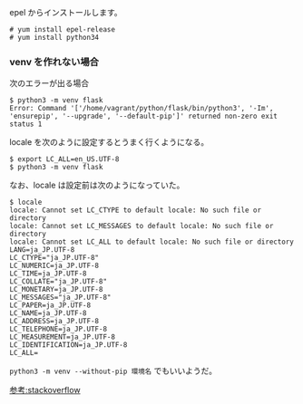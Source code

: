 epel からインストールします。

```
# yum install epel-release
# yum install python34
```

### venv を作れない場合

次のエラーが出る場合

```
$ python3 -m venv flask
Error: Command '['/home/vagrant/python/flask/bin/python3', '-Im', 'ensurepip', '--upgrade', '--default-pip']' returned non-zero exit status 1
```

locale を次のように設定するとうまく行くようになる。

```
$ export LC_ALL=en_US.UTF-8
$ python3 -m venv flask
```

なお、locale は設定前は次のようになっていた。

```
$ locale
locale: Cannot set LC_CTYPE to default locale: No such file or directory
locale: Cannot set LC_MESSAGES to default locale: No such file or directory
locale: Cannot set LC_ALL to default locale: No such file or directory
LANG=ja_JP.UTF-8
LC_CTYPE="ja_JP.UTF-8"
LC_NUMERIC=ja_JP.UTF-8
LC_TIME=ja_JP.UTF-8
LC_COLLATE="ja_JP.UTF-8"
LC_MONETARY=ja_JP.UTF-8
LC_MESSAGES="ja_JP.UTF-8"
LC_PAPER=ja_JP.UTF-8
LC_NAME=ja_JP.UTF-8
LC_ADDRESS=ja_JP.UTF-8
LC_TELEPHONE=ja_JP.UTF-8
LC_MEASUREMENT=ja_JP.UTF-8
LC_IDENTIFICATION=ja_JP.UTF-8
LC_ALL=
```

```python3 -m venv --without-pip 環境名``` でもいいようだ。

[参考:stackoverflow](https://stackoverflow.com/questions/24123150/pyvenv-3-4-returned-non-zero-exit-status-1)
